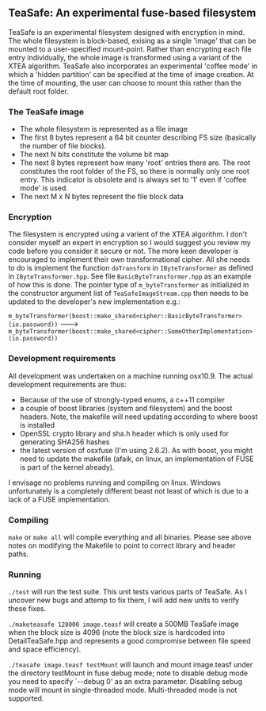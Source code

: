 TeaSafe: An experimental fuse-based filesystem
----------------------------------------------

TeaSafe is an experimental filesystem designed with encryption in mind. 
The whole filesystem is block-based, exising as a single 'image'
that can be mounted to a user-specified mount-point. Rather than encrypting each file entry
individually, the whole image is transformed using a variant of the XTEA algorithm.
TeaSafe also incorporates an experimental
'coffee mode' in which a 'hidden partition' can be specified at the time
of image creation. At the time of mounting, the user can choose to mount this
rather than the default root folder.

### The TeaSafe image

- The whole filesystem is represented as a file image
- The first 8 bytes represent a 64 bit counter describing FS size (basically the number of file blocks).
- The next N bits constitute the volume bit map
- The next 8 bytes represent how many 'root' entries there are. The root constitutes
the root folder of the FS, so there is normally only one root entry. This indicator
is obsolete and is always set to '1' even if 'coffee mode' is used.
- The next M x N bytes represent the file block data

### Encryption

The filesystem is encrypted using a varient of the XTEA algorithm. 
I don't consider myself an expert in encryption so I would suggest you
review my code before you consider it secure or not.
The more keen developer is encouraged to implement their own transformational cipher. All she 
needs to do is implement the function `doTransform` in `IByteTransformer` as defined in `IByteTransformer.hpp`.
See file `BasicByteTransformer.hpp` as an example of how this is done. The pointer type of `m_byteTransformer`
as initialized in the constructor argument list of `TeaSafeImageStream.cpp` then needs to be updated to
the developer's new implementation e.g.:

`m_byteTransformer(boost::make_shared<cipher::BasicByteTransformer>(io.password))` --->
`m_byteTransformer(boost::make_shared<cipher::SomeOtherImplementation>(io.password))`

### Development requirements

All development was undertaken on a machine running osx10.9.
The actual development requirements are thus:

- Because of the use of strongly-typed enums, a c++11 compiler 
- a couple of boost libraries (system and filesystem) and the boost headers. Note, the makefile will need 
updating according to where boost is installed
- OpenSSL crypto library and sha.h header which is only used for generating SHA256 hashes
- the latest version of osxfuse (I'm using 2.6.2). As with boost, you might need to update the makefile
(afaik, on linux, an implementation of FUSE is part of the kernel already).

I envisage no problems running and compiling on linux. Windows unfortunately is a completely different beast
not least of which is due to a lack of a FUSE implementation.

### Compiling

`make` or `make all` will compile everything and all binaries. Please see above notes
on modifying the Makefile to point to correct library and header paths.

### Running

`./test` will run the test suite. This unit tests various parts of TeaSafe. As I uncover
new bugs and attemp to fix them, I will add new units to verify these fixes.

`./maketeasafe 128000 image.teasf` will create a 500MB TeaSafe image when the block
size is 4096 (note the block size is hardcoded into DetailTeaSafe.hpp and represents
a good compromise between file speed and space efficiency). 

`./teasafe image.teasf testMount` will launch and mount image.teasf under 
the directory testMount in fuse debug mode; note to disable debug
mode you need to specify `--debug 0' as an extra parameter. Disabling
sebug mode will mount in single-threaded mode. Multi-threaded mode
is not supported.
